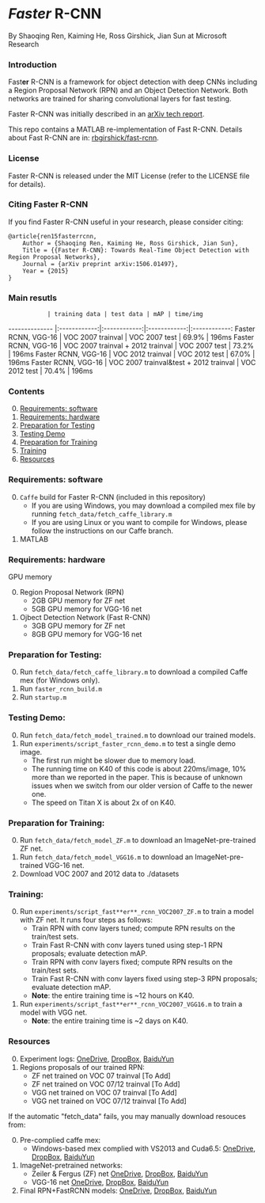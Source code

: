 # *Faster* R-CNN

By Shaoqing Ren, Kaiming He, Ross Girshick, Jian Sun at Microsoft Research

### Introduction

Fast**er** R-CNN is a framework for object detection with deep CNNs including a Region Proposal Network (RPN) and an Object Detection Network. Both networks are trained for sharing convolutional layers for fast testing. 

Faster R-CNN was initially described in an [arXiv tech report](http://arxiv.org/abs/1506.01497).

This repo contains a MATLAB re-implementation of Fast R-CNN. Details about Fast R-CNN are in: [rbgirshick/fast-rcnn](https://github.com/rbgirshick/fast-rcnn).

### License

Faster R-CNN is released under the MIT License (refer to the LICENSE file for details).

### Citing Faster R-CNN

If you find Faster R-CNN useful in your research, please consider citing:

    @article{ren15fasterrcnn,
        Author = {Shaoqing Ren, Kaiming He, Ross Girshick, Jian Sun},
        Title = {{Faster R-CNN}: Towards Real-Time Object Detection with Region Proposal Networks},
        Journal = {arXiv preprint arXiv:1506.01497},
        Year = {2015}
    }

### Main resutls
               | training data | test data | mAP | time/img
-------------- |:------------:|:------------:|:------------:|:------------:
Faster RCNN, VGG-16       | VOC 2007 trainval        | VOC 2007 test        | 69.9% | 196ms
Faster RCNN, VGG-16       | VOC 2007 trainval + 2012 trainval       | VOC 2007 test        | 73.2% | 196ms
Faster RCNN, VGG-16       | VOC 2012 trainval       | VOC 2012 test        | 67.0% | 196ms
Faster RCNN, VGG-16       | VOC 2007 trainval&test + 2012 trainval       | VOC 2012 test        | 70.4% | 196ms



### Contents
0. [Requirements: software](#requirements-software)
0. [Requirements: hardware](#requirements-hardware)
0. [Preparation for Testing](#preparation-for-testing)
0. [Testing Demo](#testing-demo)
0. [Preparation for Training](#preparation-for-training)
0. [Training](#training)
0. [Resources](#resources)
 
### Requirements: software

0. `Caffe` build for Faster R-CNN (included in this repository)
    - If you are using Windows, you may download a compiled mex file by running `fetch_data/fetch_caffe_library.m`
    - If you are using Linux or you want to compile for Windows, please follow the instructions on our Caffe branch.
0.	MATLAB
 
    
### Requirements: hardware

GPU memory

0. Region Proposal Network (RPN)
    - 2GB GPU memory for ZF net
    - 5GB GPU memory for VGG-16 net
0. Ojbect Detection Network (Fast R-CNN)
    - 3GB GPU memory for ZF net
    - 8GB GPU memory for VGG-16 net

### Preparation for Testing:
0.	Run `fetch_data/fetch_caffe_library.m` to download a compiled Caffe mex (for Windows only).
0.	Run `faster_rcnn_build.m`
0.	Run `startup.m`

### Testing Demo:
0.	Run `fetch_data/fetch_model_trained.m` to download our trained models.
0.	Run `experiments/script_faster_rcnn_demo.m` to test a single demo image.
    - The first run might be slower due to memory load.
    - The running time on K40 of this code is about 220ms/image, 10% more than we reported in the paper. This is because of unknown issues when we switch from our older version of Caffe to the newer one.
    - The speed on Titan X is about 2x of on K40.

### Preparation for Training:
0.	Run `fetch_data/fetch_model_ZF.m` to download an ImageNet-pre-trained ZF net.
0.	Run `fetch_data/fetch_model_VGG16.m` to download an ImageNet-pre-trained VGG-16 net.
0.	Download VOC 2007 and 2012 data to ./datasets

### Training:
0. Run `experiments/script_fast**er**_rcnn_VOC2007_ZF.m` to train a model with ZF net. It runs four steps as follows:
    - Train RPN with conv layers tuned; compute RPN results on the train/test sets.
    - Train Fast R-CNN with conv layers tuned using step-1 RPN proposals; evaluate detection mAP.
    - Train RPN with conv layers fixed; compute RPN results on the train/test sets. 
    - Train Fast R-CNN with conv layers fixed using step-3 RPN proposals; evaluate detection mAP.
    - **Note**: the entire training time is ~12 hours on K40.
0. Run `experiments/script_fast**er**_rcnn_VOC2007_VGG16.m` to train a model with VGG net.
    - **Note**: the entire training time is ~2 days on K40.

### Resources

0. Experiment logs: [OneDrive](https://onedrive.live.com/download?resid=4006CBB8476FF777!17290&authkey=!AGhH4z667tHYYEw&ithint=file%2czip), [DropBox](https://www.dropbox.com/s/wu841r7zmebjp6r/faster_rcnn_logs.zip?dl=0), [BaiduYun](http://pan.baidu.com/s/1nt48EJB)
0. Regions proposals of our trained RPN:
    - ZF net trained on VOC 07 trainval [To Add]
    - ZF net trained on VOC 07/12 trainval [To Add]
    - VGG net trained on VOC 07 trainval [To Add]
    - VGG net trained on VOC 07/12 trainval [To Add]

If the automatic "fetch_data" fails, you may manually download resouces from:

0. Pre-complied caffe mex:
    - Windows-based mex complied with VS2013 and Cuda6.5: [OneDrive](https://onedrive.live.com/download?resid=4006CBB8476FF777!17255&authkey=!AHOIeRzQKCYXD3U&ithint=file%2czip), [DropBox](https://www.dropbox.com/s/m6sg347tiaqpcwy/caffe_mex.zip?dl=0), [BaiduYun](http://pan.baidu.com/s/1nZYOI)
0. ImageNet-pretrained networks:
    - Zeiler & Fergus (ZF) net [OneDrive](https://onedrive.live.com/download?resid=4006CBB8476FF777!17256&authkey=!AF7wGc1kbUTfI7o&ithint=file%2czip), [DropBox](https://www.dropbox.com/s/sw58b2froihzwyf/model_ZF.zip?dl=0), [BaiduYun](http://pan.baidu.com/s/1sj3K21B)
    - VGG-16 net [OneDrive](https://onedrive.live.com/download?resid=4006CBB8476FF777!17257&authkey=!AO38BiePXqYrz5M&ithint=file%2czip), [DropBox](https://www.dropbox.com/s/z5rrji25uskha73/model_VGG16.zip?dl=0), [BaiduYun](http://pan.baidu.com/s/1pJ9opyr)
0. Final RPN+FastRCNN models: [OneDrive](https://onedrive.live.com/download?resid=4006CBB8476FF777!17292&authkey=!AFCIads9CKr5-4s&ithint=file%2czip), [DropBox](https://www.dropbox.com/s/jswrnkaln47clg2/faster_rcnn_final_model.zip?dl=0), [BaiduYun](http://pan.baidu.com/s/1eQwF64y)
